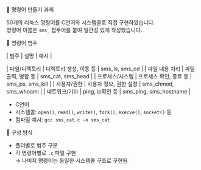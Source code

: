 📂 명령어 만들기 과제

50개의 리눅스 명령어를 C언어와 시스템콜로 직접 구현하였습니다.  
명령어 이름은 `sms_` 접두어를 붙여 일관성 있게 작성했습니다.  

📌 명령어 범주

| 범주 | 설명 | 예시 |

| 파일/디렉토리 | 디렉토리 생성, 이동 등 | sms_ls, sms_cd |
| 파일 내용 처리 | 파일 출력, 병합 등 | sms_cat, sms_head |
| 프로세스/시스템 | 프로세스 확인, 종료 등 | sms_ps, sms_kill |
| 사용자/권한 | 사용자 정보, 권한 설정 | sms_chmod, sms_whoami |
| 네트워크/기타 | ping, ip확인 등 | sms_ping, sms_hostname |

- C언어
- 시스템콜: `open()`, `read()`, `write()`, `fork()`, `execve()`, `socket()` 등
- 컴파일 예시: `gcc sms_cat.c -o sms_cat`

📁 구성 방식

- 폴더별로 범주 구분
- 각 명령어별로 `.c` 파일 구현  
  → 나머지 명령어는 동일한 시스템콜 구조로 구현됨

